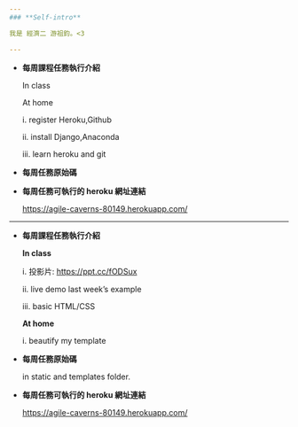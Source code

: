 ```yaml
---
### **Self-intro**

我是 經濟二 游祖鈞。<3

---
```

* **每周課程任務執行介紹**
    
    In class
    
    At home

     i. register Heroku,Github

     ii. install Django,Anaconda

     iii. learn heroku and git

* **每周任務原始碼**
    
* **每周任務可執行的 heroku 網址連結**

    <https://agile-caverns-80149.herokuapp.com/>

---------------------------------------

* **每周課程任務執行介紹**
    
    **In class**
     
     i. 投影片: https://ppt.cc/fODSux
     
     ii. live demo last week’s example
     
     iii. basic HTML/CSS

    **At home**

     i. beautify my template

* **每周任務原始碼**
    
    in static and templates folder.

* **每周任務可執行的 heroku 網址連結**

    <https://agile-caverns-80149.herokuapp.com/>